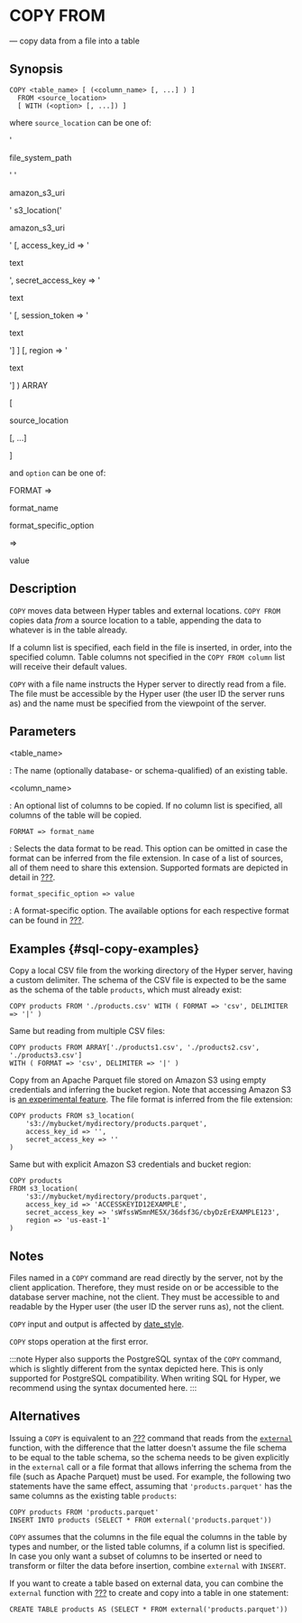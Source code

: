 # COPY FROM

— copy data from a file into a table

## Synopsis

```sql_template
COPY <table_name> [ (<column_name> [, ...] ) ]
  FROM <source_location>
  [ WITH (<option> [, ...]) ]
```

where `source_location` can be one of:

\'

file_system_path

\' \'

amazon_s3_uri

\' s3_location(\'

amazon_s3_uri

\' \[, access_key_id =\> \'

text

\', secret_access_key =\> \'

text

\' \[, session_token =\> \'

text

\'\] \] \[, region =\> \'

text

\'\] ) ARRAY

\[

source_location

\[, \...\]

\]

and `option` can be one of:

FORMAT =\>

format_name

format_specific_option

=\>

value

## Description

`COPY` moves data between Hyper tables and external locations.
`COPY FROM` copies data *from* a source location to a table, appending
the data to whatever is in the table already.

If a column list is specified, each field in the file is inserted, in
order, into the specified column. Table columns not specified in the
`COPY FROM column` list will receive their default values.

`COPY` with a file name instructs the Hyper server to directly read from
a file. The file must be accessible by the Hyper user (the user ID the
server runs as) and the name must be specified from the viewpoint of the
server.

## Parameters

\<table_name\>

:   The name (optionally database- or schema-qualified) of an existing
    table.

\<column_name\>

:   An optional list of columns to be copied. If no column list is
    specified, all columns of the table will be copied.

`FORMAT => format_name`

:   Selects the data format to be read. This option can be omitted in
    case the format can be inferred from the file extension. In case of
    a list of sources, all of them need to share this extension.
    Supported formats are depicted in detail in
    [???](#external-formats).

`format_specific_option => value`

:   A format-specific option. The available options for each respective
    format can be found in [???](#table-external-formats).

## Examples {#sql-copy-examples}

Copy a local CSV file from the working directory of the Hyper server,
having a custom delimiter. The schema of the CSV file is expected to be
the same as the schema of the table `products`, which must already
exist:

    COPY products FROM './products.csv' WITH ( FORMAT => 'csv', DELIMITER => '|' )

Same but reading from multiple CSV files:

    COPY products FROM ARRAY['./products1.csv', './products2.csv', './products3.csv']
    WITH ( FORMAT => 'csv', DELIMITER => '|' )

Copy from an Apache Parquet file stored on Amazon S3 using empty
credentials and inferring the bucket region. Note that accessing Amazon
S3 is [an experimental feature](#experimentalsettings). The file format
is inferred from the file extension:

    COPY products FROM s3_location(
        's3://mybucket/mydirectory/products.parquet',
        access_key_id => '',
        secret_access_key => ''
    )

Same but with explicit Amazon S3 credentials and bucket region:

    COPY products
    FROM s3_location(
        's3://mybucket/mydirectory/products.parquet',
        access_key_id => 'ACCESSKEYID12EXAMPLE',
        secret_access_key => 'sWfssWSmnME5X/36dsf3G/cbyDzErEXAMPLE123',
        region => 'us-east-1'
    )

## Notes

Files named in a `COPY` command are read directly by the server, not by
the client application. Therefore, they must reside on or be accessible
to the database server machine, not the client. They must be accessible
to and readable by the Hyper user (the user ID the server runs as), not
the client.

`COPY` input and output is affected by [date_style](#date_style).

`COPY` stops operation at the first error.

:::note
Hyper also supports the PostgreSQL syntax of the `COPY` command, which
is slightly different from the syntax depicted here. This is only
supported for PostgreSQL compatibility. When writing SQL for Hyper, we
recommend using the syntax documented here.
:::

## Alternatives

Issuing a `COPY` is equivalent to an [???](#sql-insert) command that
reads from the [`external`](#functions-srf-external) function, with the
difference that the latter doesn\'t assume the file schema to be equal
to the table schema, so the schema needs to be given explicitly in the
`external` call or a file format that allows inferring the schema from
the file (such as Apache Parquet) must be used. For example, the
following two statements have the same effect, assuming that
`'products.parquet'` has the same columns as the existing table
`products`:

    COPY products FROM 'products.parquet'
    INSERT INTO products (SELECT * FROM external('products.parquet'))

`COPY` assumes that the columns in the file equal the columns in the
table by types and number, or the listed table columns, if a column list
is specified. In case you only want a subset of columns to be inserted
or need to transform or filter the data before insertion, combine
`external` with `INSERT`.

If you want to create a table based on external data, you can combine
the `external` function with [???](#sql-createtableas) to create and
copy into a table in one statement:

    CREATE TABLE products AS (SELECT * FROM external('products.parquet'))
